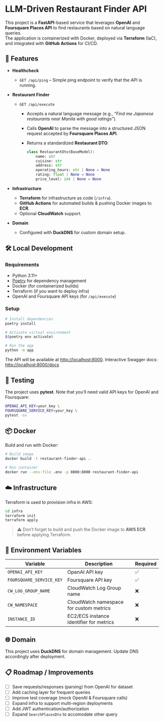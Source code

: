 # LLM-Driven Restaurant Finder API

This project is a **FastAPI**-based service that leverages **OpenAI** and **Foursquare Places API** to find restaurants based on natural language queries.  
The application is containerized with Docker, deployed via **Terraform** (IaC), and integrated with **GitHub Actions** for CI/CD.

## 🚀 Features

- **Healthcheck**
  - `GET /api/ping` – Simple ping endpoint to verify that the API is running.

- **Restaurant Finder**
  - `GET /api/execute`
    - Accepts a natural language message (e.g., *“Find me Japanese restaurants near Manila with good ratings”*).
    - Calls **OpenAI** to parse the message into a structured JSON request accepted by **Foursquare Places API**.
    - Returns a standardized **Restaurant DTO**:

      ```python
      class RestaurantDto(BaseModel):
          name: str
          cuisine: str
          address: str
          operating_hours: str | None = None
          rating: float | None = None
          price_level: int | None = None
      ```

- **Infrastructure**
  - **Terraform** for infrastructure as code (`/infra`).
  - **GitHub Actions** for automated builds & pushing Docker images to **ECR**.
  - Optional **CloudWatch** support.

- **Domain**
  - Configured with **DuckDNS** for custom domain setup.

## 🛠️ Local Development

### Requirements
- Python 3.11+
- [Poetry](https://python-poetry.org/) for dependency management
- Docker (for containerized builds)
- Terraform (if you want to deploy infra)
- OpenAI and Foursquare API keys (for `/api/execute`)

### Setup
```bash
# Install dependencies
poetry install

# Activate virtual environment
$(poetry env activate)

# Run the app
python -m app
````

The API will be available at [http://localhost:8000](http://localhost:8000).
Interactive Swagger docs: [http://localhost:8000/docs](http://localhost:8000/docs)

## 🧪 Testing

The project uses **pytest**. Note that you’ll need valid API keys for OpenAI and Foursquare:

```bash
OPENAI_API_KEY=your_key \
FOURSQUARE_SERVICE_KEY=your_key \
pytest -sv
```

## 📦 Docker

Build and run with Docker:

```bash
# Build image
docker build -t restaurant-finder-api .

# Run container
docker run --env-file .env -p 8000:8000 restaurant-finder-api
```

## ☁️ Infrastructure

Terraform is used to provision infra in AWS:

```bash
cd infra
terraform init
terraform apply
```

> ⚠️ Don’t forget to build and push the Docker image to **AWS ECR** before applying Terraform.


## 🔑 Environment Variables

| Variable                 | Description                               | Required |
|---------------------------|-------------------------------------------|----------|
| `OPENAI_API_KEY`          | OpenAI API key                           | ✅       |
| `FOURSQUARE_SERVICE_KEY`  | Foursquare API key                       | ✅       |
| `CW_LOG_GROUP_NAME`       | CloudWatch Log Group name                | ❌       |
| `CW_NAMESPACE`            | CloudWatch namespace for custom metrics  | ❌       |
| `INSTANCE_ID`             | EC2/ECS instance identifier for metrics  | ❌       |

## 🌐 Domain

This project uses **DuckDNS** for domain management. Update DNS accordingly after deployment.

## 📋 Roadmap / Improvements
* [ ] Save requests/responses (parsing) from OpenAI for dataset
* [ ] Add caching layer for frequent queries
* [ ] Improve test coverage (mock OpenAI & Foursquare calls)
* [ ] Expand infra to support multi-region deployments
* [ ] Add JWT authentication/authorization
* [ ] Expand `SearchPlacesDto` to accomodate other query